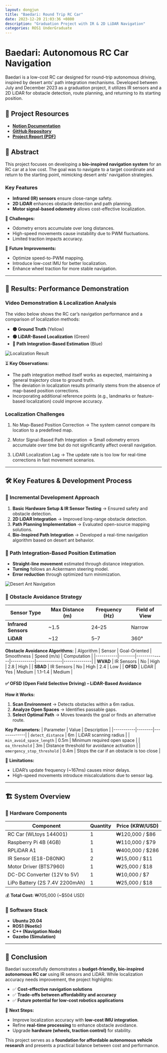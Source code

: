 ```yaml
---
layout: dongjun
title: "Baedari: Round Trip RC Car"
date: 2023-12-20 21:03:36 +0800
description: "Graduation Project with IR & 2D LiDAR Navigation"
categories: ROS1 UnderGraduate
---
```


# Baedari: Autonomous RC Car Navigation
Baedari is a low-cost RC car designed for round-trip autonomous driving, inspired by desert ants' path integration mechanisms. Developed between July and December 2023 as a graduation project, it utilizes IR sensors and a 2D LiDAR for obstacle detection, route planning, and returning to its starting position.

## 📌 Project Resources
- **[Notion Documentation](https://principled-nation-e2a.notion.site/EEE4610_Obstacle_Avoidance-O-A-305fb86405554a93bf36bfe0f830b4d1?pvs=4)**
- **[GitHub Repository](https://github.com/Poodlee/EEE4610_finals)**
- **[Project Report (PDF)](https://github.com/user-attachments/files/17011959/7.pdf)**

## 📝 Abstract
This project focuses on developing a **bio-inspired navigation system** for an RC car at a low cost. The goal was to navigate to a target coordinate and return to the starting point, mimicking desert ants' navigation strategies. 

### Key Features
- **Infrared (IR) sensors** ensure close-range safety.
- **2D LiDAR** enhances obstacle detection and path planning.
- **Motor signal-based odometry** allows cost-effective localization.

🚧 **Challenges:**
- Odometry errors accumulate over long distances.
- High-speed movements cause instability due to PWM fluctuations.
- Limited traction impacts accuracy.

🎯 **Future Improvements:**
- Optimize speed-to-PWM mapping.
- Introduce low-cost IMU for better localization.
- Enhance wheel traction for more stable navigation.

---

## 🎥 Results: Performance Demonstration
### Video Demonstration & Localization Analysis
The video below shows the RC car’s navigation performance and a comparison of localization methods:

- **🟡 Ground Truth** (Yellow)
- **🟢 LiDAR-Based Localization** (Green)
- **🔵 Path Integration-Based Estimation** (Blue)

![Localization Result](https://github.com/user-attachments/assets/3e68fe49-5883-490d-83ee-d04b9fbeba66)

⏳ **Key Observations:**
- The path integration method itself works as expected, maintaining a general trajectory close to ground truth.
- The deviation in localization results primarily stems from the absence of map-based position corrections.
- Incorporating additional reference points (e.g., landmarks or feature-based localization) could improve accuracy.

### Localization Challenges
1. No Map-Based Position Correction → The system cannot compare its location to a predefined map.

2. Motor Signal-Based Path Integration → Small odometry errors accumulate over time but do not significantly affect overall navigation.

3. LiDAR Localization Lag → The update rate is too low for real-time corrections in fast movement scenarios.

---

## 🛠 Key Features & Development Process
### 🔹 Incremental Development Approach
1. **Basic Hardware Setup & IR Sensor Testing** → Ensured safety and obstacle detection.
2. **2D LiDAR Integration** → Improved long-range obstacle detection.
3. **Path Planning Implementation** → Evaluated open-source mapping solutions.
4. **Bio-Inspired Path Integration** → Developed a real-time navigation algorithm based on desert ant behavior.

### 🔹 Path Integration-Based Position Estimation
- **Straight-line movement** estimated through distance integration.
- **Turning** follows an Ackermann steering model.
- **Error reduction** through optimized turn minimization.

![Desert Ant Navigation](https://github.com/user-attachments/assets/278697bb-5272-4273-9954-a66483683fab)

### 🔹 Obstacle Avoidance Strategy
| Sensor Type  | Max Distance (m) | Frequency (Hz) | Field of View |
|-------------|-----------------|----------------|--------------|
| **Infrared Sensors** | ~1.5 | 24–25 | Narrow |
| **LiDAR** | ~12 | 5–7 | 360° |

**Obstacle Avoidance Algorithms:**
| Algorithm | Sensor | Goal-Oriented | Smoothness | Speed (m/s) | Computation |
|-----------|--------|--------------|------------|-------------|--------------|
| **WVAD** | IR Sensors | No | High | 2.8 | High |
| **SBAD** | IR Sensors | No | High | 2.4 | Low |
| **OFSD** | LiDAR | Yes | Medium | 1.1–1.4 | Medium |

#### ✅ OFSD (Open Field Selective Driving) – LiDAR-Based Avoidance
**How it Works:**
1. **Scan Environment** → Detects obstacles within a 6m radius.
2. **Analyze Open Spaces** → Identifies passable gaps.
3. **Select Optimal Path** → Moves towards the goal or finds an alternative route.

**Key Parameters:**
| Parameter | Value | Description |
|-----------|--------|-------------|
| `detect_distance` | 6m | LiDAR scanning radius |
| `min_avoid_space_length` | 0.5m | Minimum required open space |
| `oa_threshold` | 3m | Distance threshold for avoidance activation |
| `emergency_stop_threshold` | 0.4m | Stops the car if an obstacle is too close |

📌 **Limitations:**
- LiDAR’s update frequency (~167ms) causes minor delays.
- High-speed movements introduce miscalculations due to sensor lag.

---

## 🏗 System Overview
### 🔸 Hardware Components
| Component | Quantity | Price (KRW/USD) |
|-----------|----------|-----------------|
| RC Car (WLtoys 144001) | 1 | ₩120,000 / $86 |
| Raspberry Pi 4B (4GB) | 1 | ₩110,000 / $79 |
| RPLiDAR A1 | 1 | ₩400,000 / $286 |
| IR Sensor (E18-D80NK) | 2 | ₩15,000 / $11 |
| Motor Driver (BTS7960) | 1 | ₩25,000 / $18 |
| DC-DC Converter (12V to 5V) | 1 | ₩10,000 / $7 |
| LiPo Battery (2S 7.4V 2200mAh) | 1 | ₩25,000 / $18 |

💰 **Total Cost:** ₩705,000 (~$504 USD)

### 🔸 Software Stack
- **Ubuntu 20.04**
- **ROS1 (Noetic)**
- **C++ (Navigation Node)**
- **Gazebo (Simulation)**

---

## 🏁 Conclusion
Baedari successfully demonstrates a **budget-friendly, bio-inspired autonomous RC car** using IR sensors and LiDAR. While localization accuracy needs improvement, the project highlights:
- ✅ **Cost-effective navigation solutions**
- ✅ **Trade-offs between affordability and accuracy**
- ✅ **Future potential for low-cost robotics applications**

📌 **Next Steps:**
- Improve localization accuracy with **low-cost IMU integration**.
- Refine **real-time processing** to enhance obstacle avoidance.
- Upgrade **hardware (wheels, traction control)** for stability.

This project serves as a **foundation for affordable autonomous vehicle research** and presents a practical balance between cost and performance.

